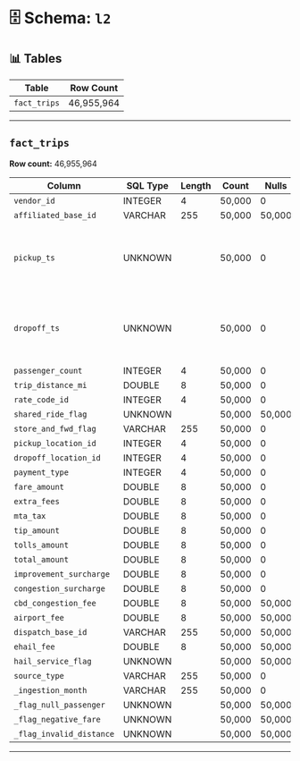 # 🗄️ Schema: `l2`

## 📊 Tables

| Table | Row Count |
|------|-----------|
| `fact_trips` | 46,955,964 |

---
## `fact_trips`

**Row count:** 46,955,964

| Column | SQL Type | Length | Count | Nulls | Unique | Min | Max | Sample |
|--------|-----------|--------|-------|-------|--------|-----|-----|--------|
| `vendor_id` | INTEGER | 4 | 50,000 | 0 | 2 | 1 | 2 | [2, 1] |
| `affiliated_base_id` | VARCHAR | 255 | 50,000 | 50,000 | 0 |  |  | [] |
| `pickup_ts` | UNKNOWN |  | 50,000 | 0 | 27,555 |  |  | [Timestamp('2024-10-01 00:30:44'), Timestamp('2024-10-01 00:12:20'), Timestamp('2024-10-01 00:04:46')] |
| `dropoff_ts` | UNKNOWN |  | 50,000 | 0 | 27,962 |  |  | [Timestamp('2024-10-01 00:48:26'), Timestamp('2024-10-01 00:25:25'), Timestamp('2024-10-01 00:13:52')] |
| `passenger_count` | INTEGER | 4 | 50,000 | 0 | 7 | 0 | 6 | [1, 2, 0] |
| `trip_distance_mi` | DOUBLE | 8 | 50,000 | 0 | 2,165 | 0.0 | 65.55 | [3.0, 2.2, 2.7] |
| `rate_code_id` | INTEGER | 4 | 50,000 | 0 | 6 | 1 | 99 | [1, 99, 2] |
| `shared_ride_flag` | UNKNOWN |  | 50,000 | 50,000 | 0 | <NA> | <NA> | [] |
| `store_and_fwd_flag` | VARCHAR | 255 | 50,000 | 0 | 2 |  |  | ['N', 'Y'] |
| `pickup_location_id` | INTEGER | 4 | 50,000 | 0 | 219 | 1 | 265 | [162, 48, 142] |
| `dropoff_location_id` | INTEGER | 4 | 50,000 | 0 | 244 | 1 | 265 | [246, 236, 24] |
| `payment_type` | INTEGER | 4 | 50,000 | 0 | 4 | 1 | 4 | [1, 3, 2] |
| `fare_amount` | DOUBLE | 8 | 50,000 | 0 | 551 | -199.7 | 414.6 | [18.4, 14.2, 13.5] |
| `extra_fees` | DOUBLE | 8 | 50,000 | 0 | 26 | -6.0 | 11.75 | [1.0, 3.5, 0.0] |
| `mta_tax` | DOUBLE | 8 | 50,000 | 0 | 3 | -0.5 | 0.5 | [0.5, -0.5, 0.0] |
| `tip_amount` | DOUBLE | 8 | 50,000 | 0 | 1,420 | -0.9 | 100.0 | [1.5, 3.8, 3.7] |
| `tolls_amount` | DOUBLE | 8 | 50,000 | 0 | 109 | -23.38 | 45.38 | [0.0, 6.94, 13.38] |
| `total_amount` | DOUBLE | 8 | 50,000 | 0 | 3,808 | -229.45 | 422.85 | [24.9, 23.0, 22.2] |
| `improvement_surcharge` | DOUBLE | 8 | 50,000 | 0 | 4 | -1.0 | 1.0 | [1.0, -1.0, 0.0] |
| `congestion_surcharge` | DOUBLE | 8 | 50,000 | 0 | 3 | -2.5 | 2.5 | [2.5, 0.0, -2.5] |
| `cbd_congestion_fee` | DOUBLE | 8 | 50,000 | 50,000 | 0 | nan | nan | [] |
| `airport_fee` | DOUBLE | 8 | 50,000 | 50,000 | 0 | nan | nan | [] |
| `dispatch_base_id` | VARCHAR | 255 | 50,000 | 50,000 | 0 |  |  | [] |
| `ehail_fee` | DOUBLE | 8 | 50,000 | 50,000 | 0 | nan | nan | [] |
| `hail_service_flag` | UNKNOWN |  | 50,000 | 50,000 | 0 | <NA> | <NA> | [] |
| `source_type` | VARCHAR | 255 | 50,000 | 0 | 1 |  |  | ['yellow'] |
| `_ingestion_month` | VARCHAR | 255 | 50,000 | 0 | 1 |  |  | ['2024_10'] |
| `_flag_null_passenger` | UNKNOWN |  | 50,000 | 50,000 | 0 | <NA> | <NA> | [] |
| `_flag_negative_fare` | UNKNOWN |  | 50,000 | 50,000 | 0 | <NA> | <NA> | [] |
| `_flag_invalid_distance` | UNKNOWN |  | 50,000 | 50,000 | 0 | <NA> | <NA> | [] |

---
